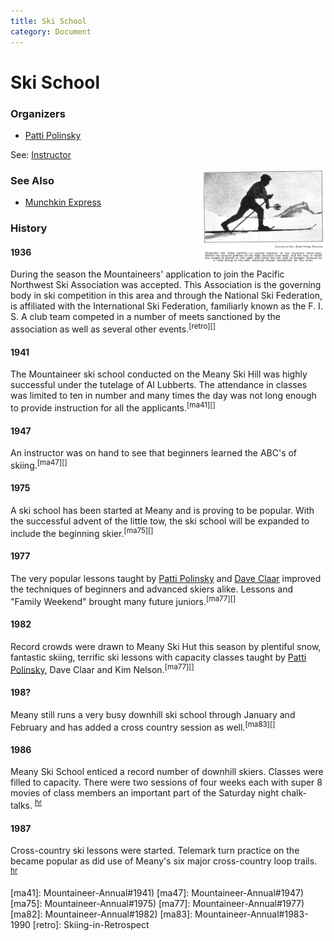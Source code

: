 ```yaml
---
title: Ski School
category: Document
---
```

# Ski School
### Organizers

* [Patti Polinsky](Patti-Polinsky)

See: [Instructor](Instructor)

<img src="img/1929%20Ski%20on%20the%20level.png" align="right" style="width: 40%;">

### See Also

- [Munchkin Express](Munchkin-Express)

### History

#### 1936

During the season the Mountaineers' application to join the Pacific Northwest Ski Association was accepted. This Association is the governing body in ski competition in this area and through the National Ski Federation, is affiliated with the International Ski Federation, familiarly known as the F. I. S. A club team competed in a number of meets sanctioned by the association as well as several other events.<sup>[retro][]</sup>

#### 1941

The Mountaineer ski school conducted on the Meany Ski Hill was highly successful under the tutelage of Al Lubberts. The attendance in classes was limited to ten in number and many times the day was not long enough to provide instruction for all the applicants.<sup>[ma41][]</sup>

#### 1947

An instructor was on hand to see that beginners learned the ABC's of skiing.<sup>[ma47][]</sup>

#### 1975

A ski school has been started at Meany and is proving to be popular. With the successful advent of the little tow, the ski school will be expanded to include the beginning skier.<sup>[ma75][]</sup>

#### 1977

The very popular lessons taught by [Patti Polinsky](Patti-Polinsky) and [Dave Claar](Dave-Claar) improved the techniques of beginners and advanced skiers alike. Lessons and "Family Weekend" brought many future juniors.<sup>[ma77][]</sup>

#### 1982

Record crowds were drawn to Meany Ski Hut this season by plentiful snow, fantastic skiing, terrific ski lessons with capacity classes taught by [Patti Polinsky](Patti-Polinsky), Dave Claar and Kim Nelson.<sup>[ma77][]</sup>

#### 198?

Meany still runs a very busy downhill ski school through January and February and has added a cross country session as well.<sup>[ma83][]</sup>

#### 1986

Meany Ski School enticed a record number of downhill skiers. Classes were filled to capacity. There were two sessions of four weeks each with super 8 movies of class members an important part of the Saturday night chalk-talks. <sup>[hr][]</sup>

#### 1987

Cross-country ski lessons were started. Telemark turn practice on the became popular as did use of Meany's six major cross-country loop trails. <sup>[hr][]</sup>


[hr]: History-Reports "Meany History Reports, by Idona Kellogg"
[ma41]: Mountaineer-Annual#1941)
[ma47]: Mountaineer-Annual#1947)
[ma75]: Mountaineer-Annual#1975)
[ma77]: Mountaineer-Annual#1977)
[ma82]: Mountaineer-Annual#1982)
[ma83]: Mountaineer-Annual#1983-1990
[retro]: Skiing-in-Retrospect
